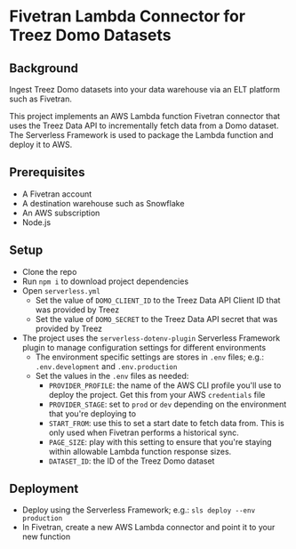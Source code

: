 # Fivetran Lambda Connector for Treez Domo Datasets

## Background
Ingest Treez Domo datasets into your data warehouse via an ELT platform such as Fivetran.

This project implements an AWS Lambda function Fivetran connector that uses the Treez Data API to incrementally fetch data from a Domo dataset. The Serverless Framework is used to package the Lambda function and deploy it to AWS. 

## Prerequisites 

- A Fivetran account
- A destination warehouse such as Snowflake 
- An AWS subscription 
- Node.js 

## Setup

- Clone the repo
- Run `npm i` to download project dependencies
- Open `serverless.yml` 
    - Set the value of `DOMO_CLIENT_ID` to the Treez Data API Client ID that was provided by Treez
    - Set the value of `DOMO_SECRET` to the Treez Data API secret that was provided by  Treez
- The project uses the `serverless-dotenv-plugin` Serverless Framework plugin to manage configuration settings for different environments
    - The environment specific settings are stores in `.env` files; e.g.: `.env.development` and `.env.production`
    - Set the values in the `.env` files as needed:
        - `PROVIDER_PROFILE`: the name of the AWS CLI profile you'll use to deploy the project. Get this from your AWS `credentials` file
        - `PROVIDER_STAGE`: set to `prod` or `dev` depending on the environment that you're deploying to
        - `START_FROM`: use this to set a start date to fetch data from. This is only used when Fivetran performs a historical sync.
        - `PAGE_SIZE`: play with this setting to ensure that you're staying within allowable Lambda function response sizes.
        - `DATASET_ID`: the ID of the Treez Domo dataset

## Deployment

- Deploy using the Serverless Framework; e.g.: `sls deploy --env production` 
- In Fivetran, create a new AWS Lambda connector and point it to your new function 